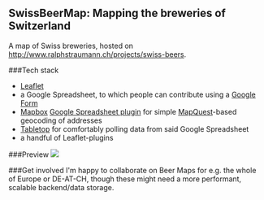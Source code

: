 SwissBeerMap: Mapping the breweries of Switzerland
--------------------------------------------------

A map of Swiss breweries, hosted on http://www.ralphstraumann.ch/projects/swiss-beers. 

###Tech stack
* [Leaflet](https://github.com/Leaflet/Leaflet) 
* a Google Spreadsheet, to which people can contribute using a [Google Form](https://docs.google.com/forms/d/1L3_8pJ3zrXg7faPyVTSzP_MhXPMgcYYiNF82852msV8/viewform)
* [Mapbox](https://www.mapbox.com) [Google Spreadsheet plugin](https://www.mapbox.com/tilemill/docs/guides/google-docs/#geocoding) for simple [MapQuest](http://developer.mapquest.com/web/products/dev-services/geocoding-ws)-based geocoding of addresses
* [Tabletop](https://github.com/jsoma/tabletop) for comfortably polling data from said Google Spreadsheet
* a handful of Leaflet-plugins

###Preview
[<img src="http://www.ralphstraumann.ch/projects/swiss-beers/share_picture.jpg"/>](http://www.ralphstraumann.ch/projects/swiss-beers)

###Get involved
I'm happy to collaborate on Beer Maps for e.g. the whole of Europe or DE-AT-CH, though these might need a more performant, scalable backend/data storage.
